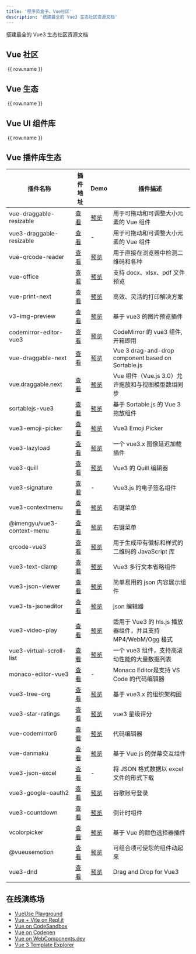 ```yaml
---
title: '程序员盒子、Vue社区'
description: '搭建最全的 Vue3 生态社区资源文档'
---
```


搭建最全的 Vue3 生态社区资源文档

## Vue 社区

<script setup>
import { ref } from 'vue'

const count = ref([
  { name: 'Vue.js', icon: 'https://router.vuejs.org/logo.svg', url: 'https://cn.vuejs.org/guide/essentials/application' },
  { name: 'Vue Router', icon: 'https://router.vuejs.org/logo.svg', url: 'https://router.vuejs.org/zh/introduction.html' },
  { name: 'Pinia', icon: 'https://pinia.web3doc.top/logo.svg', url: 'https://pinia.web3doc.top/introduction.html' },
  { name: 'Persistedstate', icon: 'https://prazdevs.github.io/pinia-plugin-persistedstate/logo-dark.svg', url: 'https://prazdevs.github.io/pinia-plugin-persistedstate/zh/guide/' },
  { name: 'Vite', icon: 'https://cn.vitejs.dev/logo.svg', url: 'https://cn.vitejs.dev/guide/#trying-vite-online' },
  { name: 'VueUse', icon: 'https://vueuse.nodejs.cn/favicon.svg', url: 'https://vueuse.nodejs.cn/' },
  { name: 'Nuxt JS', icon: 'https://www.nuxtjs.cn/icon.png', url: 'https://www.nuxtjs.cn/guide/installation' },
])


const count2 = ref([
  { name: 'Vue.js挑战', icon: 'https://router.vuejs.org/logo.svg', url: 'https://cn-vuejs-challenges.netlify.app/' },
  { name: 'Vue.js Examples', icon: 'https://vuejsexamples.com/assets/vue.png', url: 'https://vuejsexamples.com/' },
  { name: 'Vue 3 备忘清单', icon: 'https://wangchujiang.com/reference/icons/touch-icon-iphone.png', url: 'https://quickref.cn/docs/vue.html' },
])

const count3 = ref([
  { name: 'Ant Design Vue', icon: 'https://next.antdv.com/assets/logo.1ef800a8.svg', url: 'https://antdv.com/docs/vue/introduce-cn/' },
  { name: 'Element Plus', icon: 'https://element-plus.org/images/element-plus-logo-small.svg', url: 'https://element-plus.org/zh-CN/' },
  { name: 'Vue Amazing UI', icon: 'https://themusecatcher.github.io/vue-amazing-ui/amazing-logo.svg', url: 'https://themusecatcher.github.io/vue-amazing-ui/' },
  { name: 'Naive UI', icon: 'https://www.naiveui.com/assets/naivelogo-BdDVTUmz.svg', url: 'https://www.naiveui.com/zh-CN/os-theme' },
  { name: 'Vant', icon: 'https://fastly.jsdelivr.net/npm/@vant/assets/logo.png', url: 'https://vant-ui.github.io/vant/#/zh-CN/home' },
  { name: 'VARLET', icon: 'https://varlet-varletjs.vercel.app/varlet_icon.png', url: 'https://varlet-varletjs.vercel.app/#/zh-CN/index' },
  { name: 'TDesign', icon: 'https://static.tdesign.tencent.com/favicon.ico', url: 'https://tdesign.tencent.com/vue-next/getting-started' },
  { name: 'Vuetify 3', icon: 'https://vuetifyjs.com/favicon.ico', url: 'https://vuetifyjs.com/zh-Hans/getting-started/installation/#section-5b8988c5' },
  { name: 'Primevue', icon: 'https://primevue.org/favicon.ico', url: 'https://primevue.org/vite' },
  { name: 'View Design', icon: 'https://file.iviewui.com/view-design-logo.png', url: 'https://www.iviewui.com/view-ui-plus/guide/introduce' },
  { name: 'Radix Vue', icon: 'https://www.radix-vue.com/logo.svg', url: 'https://www.radix-vue.com/' },
  { name: 'Quasar', icon: 'https://cdn.quasar.dev/logo-v2/svg/logo-dark.svg', url: 'https://quasar.dev/start/quick-start' },
  { name: 'iDux', icon: '  https://idux.site/icons/logo.svg', url: 'https://idux.site/docs/introduce/zh' },
  { name: 'Vue DevUI', icon: 'https://vue-devui.github.io/assets/logo.svg', url: 'https://vue-devui.github.io/' },
])

const goPage = (url) => {
  window.open(url)
}

</script>

<div :class="$style.main">
  <div :class="$style.card" v-for="(row, key) in count" @click="goPage(row.url)">
    <img :src="row.icon" :class="$style.icon">
    <span :class="$style.text">{{ row.name }}</span>
  </div>
</div>

## Vue 生态

<div :class="$style.main">
  <div :class="$style.card" v-for="(row, key) in count2" @click="goPage(row.url)">
    <img :src="row.icon" :class="$style.icon">
    <span :class="$style.text">{{ row.name }}</span>
  </div>
</div>

## Vue UI 组件库

<div :class="$style.main">
  <div :class="$style.card" v-for="(row, key) in count3" @click="goPage(row.url)">
    <img :src="row.icon" :class="$style.icon">
    <span :class="$style.text">{{ row.name }}</span>
  </div>
</div>

## Vue 插件库生态

| 插件名称                   | 插件地址                                                         | Demo                                                                 | 插件描述                                                     |
| -------------------------- | ---------------------------------------------------------------- | -------------------------------------------------------------------- | ------------------------------------------------------------ |
| vue-draggable-resizable    | [查看](https://www.npmjs.com/package/vue-draggable-resizable)    | [预览](https://mauricius.github.io/vue-draggable-resizable)          | 用于可拖动和可调整大小元素的 Vue 组件                        |
| vue3-draggable-resizable   | [查看](https://www.npmjs.com/package/vue3-draggable-resizable)   | -                                                                    | 用于可拖动和可调整大小元素的 Vue 组件                        |
| vue-qrcode-reader          | [查看](https://github.com/gruhn/vue-qrcode-reader)               | [预览](https://gruhn.github.io/vue-qrcode-reader/)                   | 用于直接在浏览器中检测二维码和各种                           |
| vue-office                 | [查看](https://github.com/501351981/vue-office)                  | [预览](https://501351981.github.io/vue-office/examples/docs/)        | 支持 docx、xlsx、pdf 文件预览                                |
| vue-print-next             | [查看](https://www.npmjs.com/package/vue-print-next)             | [预览](https://alexpang.cn/vue-print-next/docs/)                     | 高效、灵活的打印解决方案                                     |
| v3-img-preview             | [查看](https://www.npmjs.com/package/v3-img-preview)             | [预览](https://alfred-skyblue.github.io/v3-img-preview)              | 基于 vue3 的图片预览插件                                     |
| codemirror-editor-vue3     | [查看](https://www.npmjs.com/package/codemirror-editor-vue3)     | [预览](https://rennzhang.github.io/codemirror-editor-vue3/zh-CN/)    | CodeMirror 的 vue3 组件, 开箱即用                            |
| vue-draggable-next         | [查看](https://www.npmjs.com/package/vue-draggable-next)         | [预览](https://vue-draggable-next.vercel.app)                        | Vue 3 drag-and-drop component based on Sortable.js           |
| vue.draggable.next         | [查看](https://github.com/SortableJS/vue.draggable.next)         | [预览](https://sortablejs.github.io/vue.draggable.next/#/simple)     | Vue 组件（Vue.js 3.0）允许拖放和与视图模型数组同步           |
| sortablejs-vue3            | [查看](https://www.npmjs.com/package/sortablejs-vue3)            | [预览](https://sortablejs-vue3.maxleiter.com/)                       | 基于 Sortable.js 的 Vue 3 拖放组件                           |
| vue3-emoji-picker          | [查看](https://www.npmjs.com/package/vue3-emoji-picker)          | [预览](https://codesandbox.io/p/github/delowardev/vue3-emoji-picker) | Vue3 Emoji Picker                                            |
| vue3-lazyload              | [查看](https://www.npmjs.com/package/vue3-lazyload)              | [预览](https://murongg.github.io/vue3-lazyload/)                     | 一个 vue3.x 图像延迟加载插件                                 |
| vue3-quill                 | [查看](https://www.npmjs.com/package/vue3-quill)                 | [预览](https://flyween.github.io/vue3-quill)                         | Vue3 的 Quill 编辑器                                         |
| vue3-signature             | [查看](https://www.npmjs.com/package/vue3-signature)             | -                                                                    | Vue3.js 的电子签名组件                                       |
| vue3-contextmenu           | [查看](https://www.npmjs.com/package/vue3-contextmenu)           | [预览](https://hunlongyu.github.io/vue3-contextmenu)                 | 右键菜单                                                     |
| @imengyu/vue3-context-menu | [查看](https://www.npmjs.com/package/@imengyu/vue3-context-menu) | [预览](https://docs.imengyu.top/vue3-context-menu-docs/en/)          | 右键菜单                                                     |
| qrcode-vue3                | [查看](https://www.npmjs.com/package/qrcode-vue3)                | [预览](https://qrcode-vue3-sample.vercel.app/)                       | 用于生成带有徽标和样式的二维码的 JavaScript 库               |
| vue3-text-clamp            | [查看](https://www.npmjs.com/package/vue3-text-clamp)            | [预览](https://sherwinshen.github.io/vue3-text-clamp/)               | Vue3 多行文本省略组件                                        |
| vue3-json-viewer           | [查看](https://www.npmjs.com/package/vue3-json-viewer)           | [预览](https://vjv-doc-qiuquanwu.vercel.app/)                        | 简单易用的 json 内容展示组件                                 |
| vue3-ts-jsoneditor         | [查看](https://www.npmjs.com/package/vue3-ts-jsoneditor)         | [预览](https://bestkolobok.github.io/vue3-jsoneditor/)               | json 编辑器                                                  |
| vue3-video-play            | [查看](https://www.npmjs.com/package/vue3-video-play)            | [预览](https://codelife.cc/vue3-video-play/)                         | 适用于 Vue3 的 hls.js 播放器组件，并且支持 MP4/WebM/Ogg 格式 |
| vue3-virtual-scroll-list   | [查看](https://www.npmjs.com/package/vue3-virtual-scroll-list)   | [预览](https://vue3-virtual-scroll-list-examples-xi.vercel.app)      | 一个 vue3 组件，支持高滚动性能的大量数据列表                 |
| monaco-editor-vue3         | [查看](https://www.npmjs.com/package/monaco-editor-vue3)         | -                                                                    | Monaco Editor<MonacoEditor/>是支持 VS Code 的代码编辑器      |
| vue3-tree-org              | [查看](https://www.npmjs.com/package/vue3-tree-org)              | [预览](https://sangtian152.github.io/vue3-tree-org/)                 | 基于 vue3.x 的组织架构图                                     |
| vue3-star-ratings          | [查看](https://www.npmjs.com/package/vue3-star-ratings)          | [预览](https://vue3-star-ratings.netlify.app/demo)                   | vue3 星级评分                                                |
| vue-codemirror6            | [查看](https://www.npmjs.com/package/vue-codemirror6)            | [预览](https://logue.dev/vue-codemirror6/)                           | 代码编辑器                                                   |
| vue-danmaku                | [查看](https://www.npmjs.com/package/vue3-danmaku)               | [预览](https://hellodigua.github.io/vue-danmaku/)                    | 基于 Vue.js 的弹幕交互组件                                   |
| vue3-json-excel            | [查看](https://www.npmjs.com/package/vue3-json-excel)            | -                                                                    | 将 JSON 格式数据以 excel 文件的形式下载                      |
| vue3-google-oauth2         | [查看](https://www.npmjs.com/package/vue3-google-oauth2)         | [预览](https://boring-lamport-199b25.netlify.app/)                   | 谷歌账号登录                                                 |
| vue3-countdown             | [查看](https://www.npmjs.com/package/vue3-countdown)             | [预览](https://wuanrin.github.io/vue3-countdown)                     | 倒计时组件                                                   |
| vcolorpicker               | [查看](https://www.npmjs.com/package/vcolorpicker)               | [预览](http://vue-color-picker.rxshc.com/)                           | 基于 Vue 的颜色选择器插件                                    |
| @vueusemotion              | [查看](https://github.com/vueuse/motion)                         | [预览](https://motion.vueuse.org/)                                   | 可组合项可使您的组件动起来                                   |
| vue3-dnd                   | [查看](https://github.com/hcg1023/vue3-dnd)                      | [预览](https://www.vue3-dnd.com/)                                    | Drag and Drop for Vue3                                       |

## 在线演练场

- [VueUse Playground](https://play.vueuse.org/)
- [Vue + Vite on Repl.it](https://replit.com/@replit/VueJS)
- [Vue on CodeSandbox](https://codesandbox.io/p/devbox/github/codesandbox/sandbox-templates/tree/main/vue-vite)
- [Vue on Codepen](https://codepen.io/pen/editor/vue)
- [Vue on WebComponents.dev](https://studio.webcomponents.dev/create/cevue)
- [Vue 3 Template Explorer](https://template-explorer.vuejs.org/#eyJzcmMiOiI8ZGl2PlxyXG4gIDIzMVxyXG48L2Rpdj4iLCJvcHRpb25zIjp7Im9wdGltaXplQmluZGluZ3MiOmZhbHNlfX0=)

<style module>
.main {
  margin-top: 32px;
  display: flex;
  flex-wrap: wrap;
  box-sizing: border-box;
}

.card {
  font-weight: bold;
  box-sizing: border-box;
  padding: 3px 6px;
  display: flex;
  flex-direction: column;
  align-items: center;
  margin-right: 32px;
  margin-bottom: 16px;
  cursor: pointer;
  &:hover {
    opacity: 0.8;
  }

  &:hover .text{
    color: #3451b2 !important;
  }
}

.icon {
  height: 50px;
  margin-bottom: 4px;
}

.text {
  font-size: 14px;
  font-weight: 500;
  
}

</style>

<!-- <script
  src="https://beaudar.lipk.org/client.js"
  repo="https://github.com/YangWenLong123/TextNook"
  branch="main"
  issue-term="pathname"
  issue-label="pathname"
  theme="github-dark"
  crossorigin="anonymous"
  async
>
</script> -->
